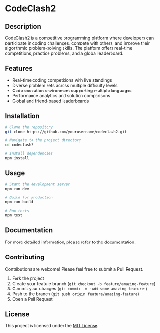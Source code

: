 # CodeClash2

## Description
CodeClash2 is a competitive programming platform where developers can participate in coding challenges, compete with others, and improve their algorithmic problem-solving skills. The platform offers real-time competitions, practice problems, and a global leaderboard.

## Features
- Real-time coding competitions with live standings
- Diverse problem sets across multiple difficulty levels
- Code execution environment supporting multiple languages
- Performance analytics and solution comparisons
- Global and friend-based leaderboards

## Installation

```bash
# Clone the repository
git clone https://github.com/yourusername/codeclash2.git

# Navigate to the project directory
cd codeclash2

# Install dependencies
npm install
```

## Usage

```bash
# Start the development server
npm run dev

# Build for production
npm run build

# Run tests
npm test
```

## Documentation
For more detailed information, please refer to the [documentation](docs/index.md).

## Contributing
Contributions are welcome! Please feel free to submit a Pull Request.

1. Fork the project
2. Create your feature branch (`git checkout -b feature/amazing-feature`)
3. Commit your changes (`git commit -m 'Add some amazing feature'`)
4. Push to the branch (`git push origin feature/amazing-feature`)
5. Open a Pull Request

## License
This project is licensed under the [MIT License](LICENSE). 